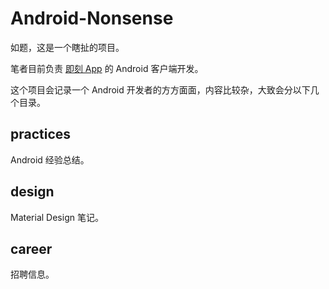 # Android-Nonsense
如题，这是一个瞎扯的项目。

笔者目前负责
[即刻 App](http://www.ruguoapp.com/) 的 Android 客户端开发。

这个项目会记录一个 Android 开发者的方方面面，内容比较杂，大致会分以下几个目录。

## practices

Android 经验总结。

## design

Material Design 笔记。

## career

招聘信息。